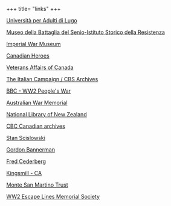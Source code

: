 +++
title= "links"
+++

[Università per Adulti di Lugo](http://www.unilugo.it/  "Unilugo")
  
[Museo della Battaglia del Senio-Istituto Storico della Resistenza](http://www.istoricora.it/ "Istituto Storico")
  
[Imperial War Museum](http://www.iwm.org.uk/)

[Canadian Heroes](http://cdnheroes.ca/)

[Veterans Affairs of Canada](http://www.vac-acc.gc.ca/general/)

[The Italian Campaign / CBS Archives](http://archives.cbc.ca/war_conflict/second_world_war/topics/1471-9856/)

[BBC - WW2 People's War](http://www.bbc.co.uk/ww2peopleswar/)

[Australian War Memorial](http://cas.awm.gov.au/film/F02063/)

[National Library of New Zealand](http://www.natlib.govt.nz/en/using/2atl.html)

[CBC Canadian archives](http://archives.cbc.ca/300c.asp?id=1-71-103)

[Stan Scislowski](http://carol_fus.tripod.com/army_hero_meetstan.html)

[Gordon Bannerman](http://gordiebannerman.com/)

[Fred Cederberg](http://www.capebretonmilitaryhistory.com/collections/personal-profile-collections/cederberg-john-frederic-fred/)

[Kingsmill - CA](https://themilitarymuseums.ca/mmural/101-150/107/m107.html?fbclid=IwAR0FpuArMVtkH-uZnY4hq4WaOuaS2J173pV4biZsy27m1fW9QIjaIzl6uOs)

[Monte San Martino Trust](https://msmtrust.org.uk)

[WW2 Escape Lines Memorial Society](https://ww2escapelines.co.uk/)
